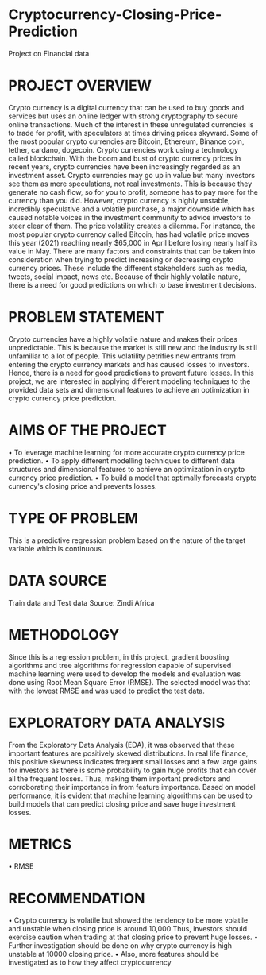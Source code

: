 # Cryptocurrency-Closing-Price-Prediction
Project on Financial data
# PROJECT OVERVIEW
Crypto currency is a digital currency that can be used to buy goods and services but uses an online ledger with strong cryptography to secure online transactions. Much of the interest in these unregulated currencies is to trade for profit, with speculators at times driving prices skyward. Some of the most popular crypto currencies are Bitcoin, Ethereum, Binance coin, tether, cardano, dogecoin. Crypto currencies work using a technology called blockchain.
With the boom and bust of crypto currency prices in recent years, crypto currencies have been increasingly regarded as an investment asset. Crypto currencies may go up in value but many investors see them as mere speculations, not real investments. This is because they generate no cash flow, so for you to profit, someone has to pay more for the currency than you did.
However, crypto currency is highly unstable, incredibly speculative and a volatile purchase, a major downside which has caused notable voices in the investment community to advice investors to steer clear of them. The price volatility creates a dilemma. For instance, the most popular crypto currency called Bitcoin, has had volatile price moves this year (2021) reaching nearly $65,000 in April before losing nearly half its value in May.
There are many factors and constraints that can be taken into consideration when trying to predict increasing or decreasing crypto currency prices. These include the different stakeholders such as media, tweets, social impact, news etc. Because of their highly volatile nature, there is a need for good predictions on which to base investment decisions.

# PROBLEM STATEMENT
Crypto currencies have a highly volatile nature and makes their prices unpredictable. This is because the market is still new and the industry is still unfamiliar to a lot of people. This volatility petrifies new entrants from entering the crypto currency markets and has caused losses to investors. Hence, there is a need for good predictions to prevent future losses. In this project, we are interested in applying different modeling techniques to the provided data sets and dimensional features to achieve an optimization in crypto currency price prediction.

# AIMS OF THE PROJECT
•	To leverage machine learning for more accurate crypto currency price prediction.
•	To apply different modelling techniques to different data structures and dimensional features to achieve an optimization in crypto currency price prediction.
•	To build a model that optimally forecasts crypto currency's closing price and prevents losses.

# TYPE OF PROBLEM
This is a predictive regression problem based on the nature of the target variable which is continuous.
# DATA SOURCE
Train data and Test data
Source: Zindi Africa
# METHODOLOGY
Since this is a regression problem, in this project, gradient boosting algorithms and tree algorithms for regression capable of supervised machine learning were used to develop the models and evaluation was done using Root Mean Square Error (RMSE). The selected model was that with the lowest RMSE and was used to predict the test data.

# EXPLORATORY DATA ANALYSIS
From the Exploratory Data Analysis (EDA), it was observed that these important features are positively skewed distributions. In real life finance, this positive skewness indicates frequent small losses and a few large gains for investors as there is some probability to gain huge profits that can cover all the frequent losses. Thus, making them important predictors and corroborating their importance in from feature importance.
Based on model performance, it is evident that machine learning algorithms can be used to build models that can predict closing price and save huge investment losses.

# METRICS
•	RMSE

# RECOMMENDATION
•	Crypto currency is volatile but showed the tendency to be more volatile and unstable when closing price is around 10,000 Thus, investors should exercise caution when trading at that closing price to prevent huge losses.
•	Further investigation should be done on why crypto currency is high unstable at 10000 closing price.
• Also, more features should be investigated as to how they affect cryptocurrency
